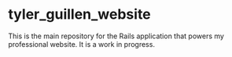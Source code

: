 # tyler\_guillen\_website

This is the main repository for the Rails application that powers my professional website. It is a work in progress.
